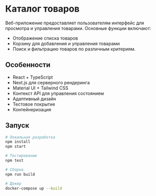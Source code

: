 # Каталог товаров

Веб-приложение предоставляет пользователям интерфейс для просмотра и управления товарами. 
Основные функции включают: 
- Отображение списка товаров 
- Корзину для добавления и управления товарами 
- Поиск и фильтрацию товаров по различным критериям.

## Особенности
- React + TypeScript
- Next.js для серверного рендеринга
- Material UI + Tailwind CSS
- Контекст API для управления состоянием
- Адаптивный дизайн
- Тестовое покрытие
- Контейнеризация

## Запуск
```bash
# Локальная разработка
npm install
npm start

# Тестирование
npm test

# Сборка
npm run build

# Докер
docker-compose up --build